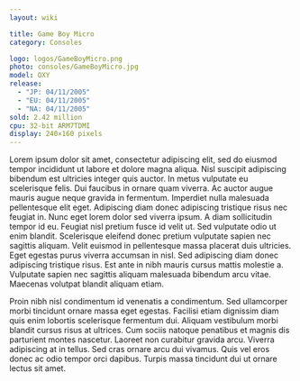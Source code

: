 ```yaml
---
layout: wiki

title: Game Boy Micro
category: Consoles

logo: logos/GameBoyMicro.png
photo: consoles/GameBoyMicro.jpg
model: OXY
release:
  - "JP: 04/11/2005"
  - "EU: 04/11/2005"
  - "NA: 04/11/2005"
sold: 2.42 million
cpu: 32-bit ARM7TDMI
display: 240×160 pixels
---
```

Lorem ipsum dolor sit amet, consectetur adipiscing elit, sed do eiusmod tempor incididunt ut labore et dolore magna aliqua. Nisl suscipit adipiscing bibendum est ultricies integer quis auctor. In metus vulputate eu scelerisque felis. Dui faucibus in ornare quam viverra. Ac auctor augue mauris augue neque gravida in fermentum. Imperdiet nulla malesuada pellentesque elit eget. Adipiscing diam donec adipiscing tristique risus nec feugiat in. Nunc eget lorem dolor sed viverra ipsum. A diam sollicitudin tempor id eu. Feugiat nisl pretium fusce id velit ut. Sed vulputate odio ut enim blandit. Scelerisque eleifend donec pretium vulputate sapien nec sagittis aliquam. Velit euismod in pellentesque massa placerat duis ultricies. Eget egestas purus viverra accumsan in nisl. Sed adipiscing diam donec adipiscing tristique risus. Est ante in nibh mauris cursus mattis molestie a. Vulputate sapien nec sagittis aliquam malesuada bibendum arcu vitae. Maecenas volutpat blandit aliquam etiam.

Proin nibh nisl condimentum id venenatis a condimentum. Sed ullamcorper morbi tincidunt ornare massa eget egestas. Facilisi etiam dignissim diam quis enim lobortis scelerisque fermentum dui. Aliquam vestibulum morbi blandit cursus risus at ultrices. Cum sociis natoque penatibus et magnis dis parturient montes nascetur. Laoreet non curabitur gravida arcu. Viverra adipiscing at in tellus. Sed cras ornare arcu dui vivamus. Quis vel eros donec ac odio tempor orci dapibus. Turpis massa tincidunt dui ut ornare lectus sit amet.